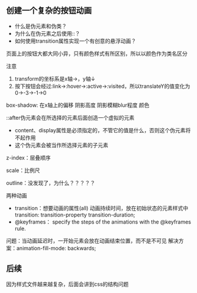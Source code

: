 ## 创建一个复杂的按钮动画

- 什么是伪元素和伪类？
- 为什么在伪元素之后使用::？
- 如何使用transition属性实现一个有创意的悬浮动画？

页面上的按钮大都大同小异，只有颜色样式有所区别，所以以颜色作为类名区分

注意
1. transform的坐标系是x轴→，y轴↓
2. 按下按钮会经过:link→:hover→:active→:visited，所以translateY的值变化为0→-3→-1→0

box-shadow: 在x轴上的偏移 阴影高度 阴影模糊blur程度 颜色

::after伪元素会在所选择的元素后面创造一个虚拟的元素
- content、display属性是必须指定的，不管它的值是什么，否则这个伪元素将不起作用
- 这个伪元素会被当作所选择元素的子元素

z-index：层叠顺序

scale：比例尺

outline：没发现了，为什么？？？？？

两种动画
- transition：想要动画的属性(all) 动画持续时间，放在初始状态的元素样式中
	transition: transition-property transition-duration;
- @keyframes： specify the steps of the animations with the @keyframes rule.

问题：当动画延迟时，一开始元素会放在动画结束位置，而不是不可见
解决方案：animation-fill-mode: backwards; 

## 后续
因为样式文件越来越复杂，后面会讲到css的结构问题
